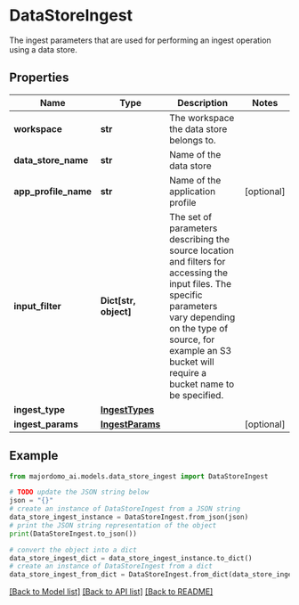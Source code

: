 # DataStoreIngest

The ingest parameters that are used for performing an ingest operation using a data store.

## Properties

Name | Type | Description | Notes
------------ | ------------- | ------------- | -------------
**workspace** | **str** | The workspace the data store belongs to. | 
**data_store_name** | **str** | Name of the data store | 
**app_profile_name** | **str** | Name of the application profile | [optional] 
**input_filter** | **Dict[str, object]** | The set of parameters describing the source location and filters for accessing  the input files. The specific parameters vary depending on the type of source,  for example an S3 bucket will require a bucket name to be specified.  | 
**ingest_type** | [**IngestTypes**](IngestTypes.md) |  | 
**ingest_params** | [**IngestParams**](IngestParams.md) |  | [optional] 

## Example

```python
from majordomo_ai.models.data_store_ingest import DataStoreIngest

# TODO update the JSON string below
json = "{}"
# create an instance of DataStoreIngest from a JSON string
data_store_ingest_instance = DataStoreIngest.from_json(json)
# print the JSON string representation of the object
print(DataStoreIngest.to_json())

# convert the object into a dict
data_store_ingest_dict = data_store_ingest_instance.to_dict()
# create an instance of DataStoreIngest from a dict
data_store_ingest_from_dict = DataStoreIngest.from_dict(data_store_ingest_dict)
```
[[Back to Model list]](../README.md#documentation-for-models) [[Back to API list]](../README.md#documentation-for-api-endpoints) [[Back to README]](../README.md)


